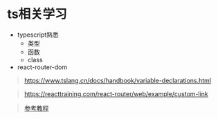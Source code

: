 # ts相关学习
- typescript熟悉
    - 类型
    - 函数
    - class
- react-router-dom
> https://www.tslang.cn/docs/handbook/variable-declarations.html

> https://reacttraining.com/react-router/web/example/custom-link

> [参考教程](./pdf/typescript.pdf)